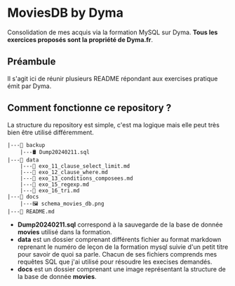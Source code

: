 # MoviesDB by Dyma

Consolidation de mes acquis via la formation MySQL sur Dyma.
**Tous les exercices proposés sont la propriété de Dyma.fr**.

## Préambule

Il s'agit ici de réunir plusieurs README répondant aux exercises pratique émit par Dyma.

## Comment fonctionne ce repository ?

La structure du repository est simple, c'est ma logique mais elle peut très bien être utilisé différemment.

```text
|---📁 backup
    |---🛢 Dump20240211.sql
|---📁 data
    |---📄 exo_11_clause_select_limit.md
    |---📄 exo_12_clause_where.md
    |---📄 exo_13_conditions_composees.md
    |---📄 exo_15_regexp.md
    |---📄 exo_16_tri.md
|---📁 docs
    |---🖼️ schema_movies_db.png
|---📄 README.md
```

-   **Dump20240211.sql** correspond à la sauvegarde de la base de donnée **movies** utilisé dans la formation.
-   **data** est un dossier comprenant différents fichier au format markdown reprenant le numéro de leçon de la formation mysql suivie d'un petit titre pour savoir de quoi sa parle. Chacun de ses fichiers comprends mes requêtes SQL que j'ai utilisé pour résoudre les execises demandés.
-   **docs** est un dossier comprenant une image représentant la structure de la base de donnée **movies**.
